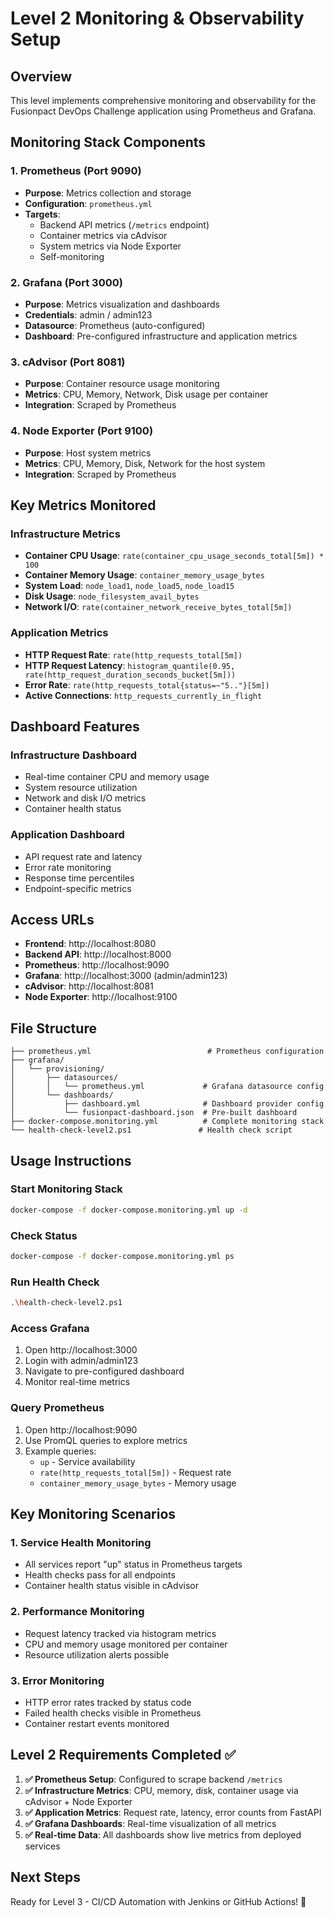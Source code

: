 # Level 2 Monitoring & Observability Setup

## Overview
This level implements comprehensive monitoring and observability for the Fusionpact DevOps Challenge application using Prometheus and Grafana.

## Monitoring Stack Components

### 1. Prometheus (Port 9090)
- **Purpose**: Metrics collection and storage
- **Configuration**: `prometheus.yml`
- **Targets**: 
  - Backend API metrics (`/metrics` endpoint)
  - Container metrics via cAdvisor
  - System metrics via Node Exporter
  - Self-monitoring

### 2. Grafana (Port 3000)
- **Purpose**: Metrics visualization and dashboards
- **Credentials**: admin / admin123
- **Datasource**: Prometheus (auto-configured)
- **Dashboard**: Pre-configured infrastructure and application metrics

### 3. cAdvisor (Port 8081)
- **Purpose**: Container resource usage monitoring
- **Metrics**: CPU, Memory, Network, Disk usage per container
- **Integration**: Scraped by Prometheus

### 4. Node Exporter (Port 9100)
- **Purpose**: Host system metrics
- **Metrics**: CPU, Memory, Disk, Network for the host system
- **Integration**: Scraped by Prometheus

## Key Metrics Monitored

### Infrastructure Metrics
- **Container CPU Usage**: `rate(container_cpu_usage_seconds_total[5m]) * 100`
- **Container Memory Usage**: `container_memory_usage_bytes`
- **System Load**: `node_load1`, `node_load5`, `node_load15`
- **Disk Usage**: `node_filesystem_avail_bytes`
- **Network I/O**: `rate(container_network_receive_bytes_total[5m])`

### Application Metrics
- **HTTP Request Rate**: `rate(http_requests_total[5m])`
- **HTTP Request Latency**: `histogram_quantile(0.95, rate(http_request_duration_seconds_bucket[5m]))`
- **Error Rate**: `rate(http_requests_total{status=~"5.."}[5m])`
- **Active Connections**: `http_requests_currently_in_flight`

## Dashboard Features

### Infrastructure Dashboard
- Real-time container CPU and memory usage
- System resource utilization
- Network and disk I/O metrics
- Container health status

### Application Dashboard
- API request rate and latency
- Error rate monitoring
- Response time percentiles
- Endpoint-specific metrics

## Access URLs
- **Frontend**: http://localhost:8080
- **Backend API**: http://localhost:8000
- **Prometheus**: http://localhost:9090
- **Grafana**: http://localhost:3000 (admin/admin123)
- **cAdvisor**: http://localhost:8081
- **Node Exporter**: http://localhost:9100

## File Structure
```
├── prometheus.yml                          # Prometheus configuration
├── grafana/
│   └── provisioning/
│       ├── datasources/
│       │   └── prometheus.yml             # Grafana datasource config
│       └── dashboards/
│           ├── dashboard.yml              # Dashboard provider config
│           └── fusionpact-dashboard.json  # Pre-built dashboard
├── docker-compose.monitoring.yml          # Complete monitoring stack
└── health-check-level2.ps1               # Health check script
```

## Usage Instructions

### Start Monitoring Stack
```bash
docker-compose -f docker-compose.monitoring.yml up -d
```

### Check Status
```bash
docker-compose -f docker-compose.monitoring.yml ps
```

### Run Health Check
```bash
.\health-check-level2.ps1
```

### Access Grafana
1. Open http://localhost:3000
2. Login with admin/admin123
3. Navigate to pre-configured dashboard
4. Monitor real-time metrics

### Query Prometheus
1. Open http://localhost:9090
2. Use PromQL queries to explore metrics
3. Example queries:
   - `up` - Service availability
   - `rate(http_requests_total[5m])` - Request rate
   - `container_memory_usage_bytes` - Memory usage

## Key Monitoring Scenarios

### 1. Service Health Monitoring
- All services report "up" status in Prometheus targets
- Health checks pass for all endpoints
- Container health status visible in cAdvisor

### 2. Performance Monitoring
- Request latency tracked via histogram metrics
- CPU and memory usage monitored per container
- Resource utilization alerts possible

### 3. Error Monitoring
- HTTP error rates tracked by status code
- Failed health checks visible in Prometheus
- Container restart events monitored

## Level 2 Requirements Completed ✅

1. **✅ Prometheus Setup**: Configured to scrape backend `/metrics`
2. **✅ Infrastructure Metrics**: CPU, memory, disk, container usage via cAdvisor + Node Exporter
3. **✅ Application Metrics**: Request rate, latency, error counts from FastAPI
4. **✅ Grafana Dashboards**: Real-time visualization of all metrics
5. **✅ Real-time Data**: All dashboards show live metrics from deployed services

## Next Steps
Ready for Level 3 - CI/CD Automation with Jenkins or GitHub Actions! 🚀
